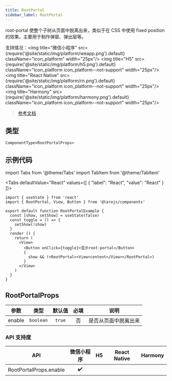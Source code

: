 ```yaml
---
title: RootPortal
sidebar_label: RootPortal
---
```


root-portal
使整个子树从页面中脱离出来，类似于在 CSS 中使用 fixed position 的效果。主要用于制作弹窗、弹出层等。

支持情况：<img title="微信小程序" src={require('@site/static/img/platform/weapp.png').default} className="icon_platform" width="25px"/> <img title="H5" src={require('@site/static/img/platform/h5.png').default} className="icon_platform icon_platform--not-support" width="25px"/> <img title="React Native" src={require('@site/static/img/platform/rn.png').default} className="icon_platform icon_platform--not-support" width="25px"/> <img title="Harmony" src={require('@site/static/img/platform/harmony.png').default} className="icon_platform icon_platform--not-support" width="25px"/>

> [参考文档](https://developers.weixin.qq.com/miniprogram/dev/component/root-portal.html)

## 类型

```tsx
ComponentType<RootPortalProps>
```

## 示例代码

import Tabs from '@theme/Tabs'
import TabItem from '@theme/TabItem'

<Tabs
  defaultValue="React"
  values={[
  {
    "label": "React",
    "value": "React"
  }
]}>
<TabItem value="React">

```tsx
import { useState } from 'react'
import { RootPortal, View, Button } from '@tarojs/components'

export default function RootPortalExample {
  const [show, setShow] = useState(false)
  const toggle = () => {
    setShow(!show)
  }
  render () {
    return (
      <View>
        <Button onClick={toggle}>显示root-portal</Button>
        {
          show && (<RootPortal><View>content</View></RootPortal>)
        }
      </View>
    )
  }
}
```
</TabItem>
</Tabs>

## RootPortalProps

| 参数 | 类型 | 默认值 | 必填 | 说明 |
| --- | --- | :---: | :---: | --- |
| enable | `boolean` | `true` | 否 | 是否从页面中脱离出来 |

### API 支持度

| API | 微信小程序 | H5 | React Native | Harmony |
| :---: | :---: | :---: | :---: | :---: |
| RootPortalProps.enable | ✔️ |  |  |  |
